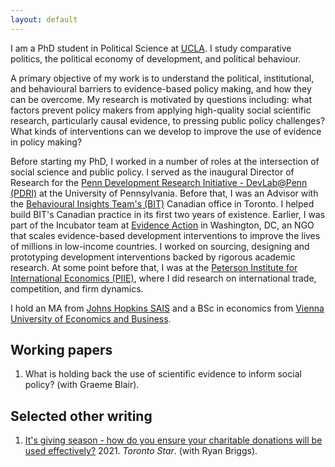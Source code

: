 ```yaml
---
layout: default
---
```


I am a PhD student in Political Science at [UCLA](https://polisci.ucla.edu/). I study comparative politics, the political economy of development, and political behaviour. 

A primary objective of my work is to understand the political, institutional, and behavioural barriers to evidence-based policy making, and how they can be overcome. My research is motivated by questions including: what factors prevent policy makers from applying high-quality social scientific research, particularly causal evidence, to pressing public policy challenges? What kinds of interventions can we develop to improve the use of evidence in policy making?

Before starting my PhD, I worked in a number of roles at the intersection of social science and public policy. I served as the inaugural Director of Research for the [Penn Development Research Initiative - DevLab@Penn (PDRI)](https://pdri-devlab.upenn.edu/) at the University of Pennsylvania. Before that, I was an Advisor with the [Behavioural Insights Team's (BIT)](https://www.bi.team/) Canadian office in Toronto. I helped build BIT's Canadian practice in its first two years of existence. Earlier, I was part of the Incubator team at [Evidence Action](https://www.evidenceaction.org/) in Washington, DC, an NGO that scales evidence-based development interventions to improve the lives of millions in low-income countries. I worked on sourcing, designing and prototyping development interventions backed by rigorous academic research. At some point before that, I was at the [Peterson Institute for International Economics (PIIE)](https://www.piie.com/), where I did research on international trade, competition, and firm dynamics.

I hold an MA from [Johns Hopkins SAIS](https://sais.jhu.edu/) and a BSc in economics from [Vienna University of Economics and Business](https://www.wu.ac.at/en/).

## Working papers

1. What is holding back the use of scientific evidence to inform social policy? (with Graeme Blair).

## Selected other writing

1. [It's giving season - how do you ensure your charitable donations will be used effectively?](https://www.thestar.com/opinion/contributors/it-s-giving-season-how-do-you-ensure-your-charitable-donations-will-be-used-effectively/article_be8b5675-214a-51ff-acb0-a6111196c9b5.html) 2021. *Toronto Star*. (with Ryan Briggs).